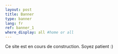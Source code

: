 ```yaml
---
layout: post
title: Banner
type: banner
lang: fr
ref: banner_1
where_display: all #home or all
---
```


Ce site est en cours de construction. Soyez patient :)
